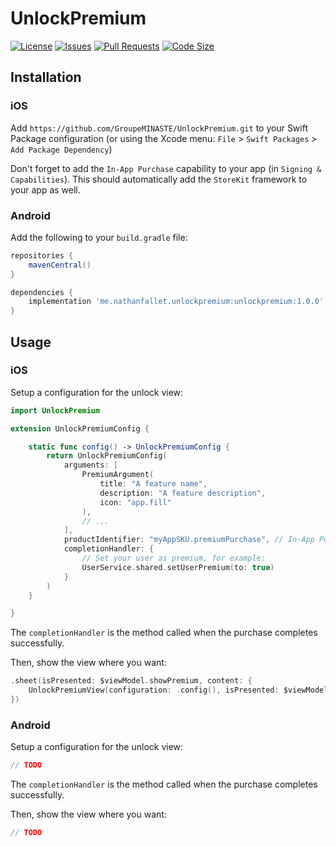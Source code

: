 # UnlockPremium

[![License](https://img.shields.io/github/license/GroupeMINASTE/UnlockPremium)](LICENSE)
[![Issues](https://img.shields.io/github/issues/GroupeMINASTE/UnlockPremium)]()
[![Pull Requests](https://img.shields.io/github/issues-pr/GroupeMINASTE/UnlockPremium)]()
[![Code Size](https://img.shields.io/github/languages/code-size/GroupeMINASTE/UnlockPremium)]()

## Installation

### iOS

Add `https://github.com/GroupeMINASTE/UnlockPremium.git` to your Swift Package configuration (or using the Xcode menu: `File` > `Swift Packages` > `Add Package Dependency`)

Don't forget to add the `In-App Purchase` capability to your app (in `Signing & Capabilities`). This should automatically add the `StoreKit` framework to your app as well.

### Android

Add the following to your `build.gradle` file:

```groovy
repositories {
    mavenCentral()
}

dependencies {
    implementation 'me.nathanfallet.unlockpremium:unlockpremium:1.0.0'
}
```

## Usage

### iOS

Setup a configuration for the unlock view:

```swift
import UnlockPremium

extension UnlockPremiumConfig {

    static func config() -> UnlockPremiumConfig {
        return UnlockPremiumConfig(
            arguments: [
                PremiumArgument(
                    title: "A feature name",
                    description: "A feature description",
                    icon: "app.fill"
                ),
                // ...
            ],
            productIdentifier: "myAppSKU.premiumPurchase", // In-App Purchase `Product ID`
            completionHandler: {
                // Set your user as premium, for example:
                UserService.shared.setUserPremium(to: true)
            }
        )
    }

}
```

The `completionHandler` is the method called when the purchase completes successfully.

Then, show the view where you want:

```swift
.sheet(isPresented: $viewModel.showPremium, content: {
    UnlockPremiumView(configuration: .config(), isPresented: $viewModel.showPremium)
})
```

### Android

Setup a configuration for the unlock view:

```kotlin
// TODO
```

The `completionHandler` is the method called when the purchase completes successfully.

Then, show the view where you want:

```kotlin
// TODO
```
